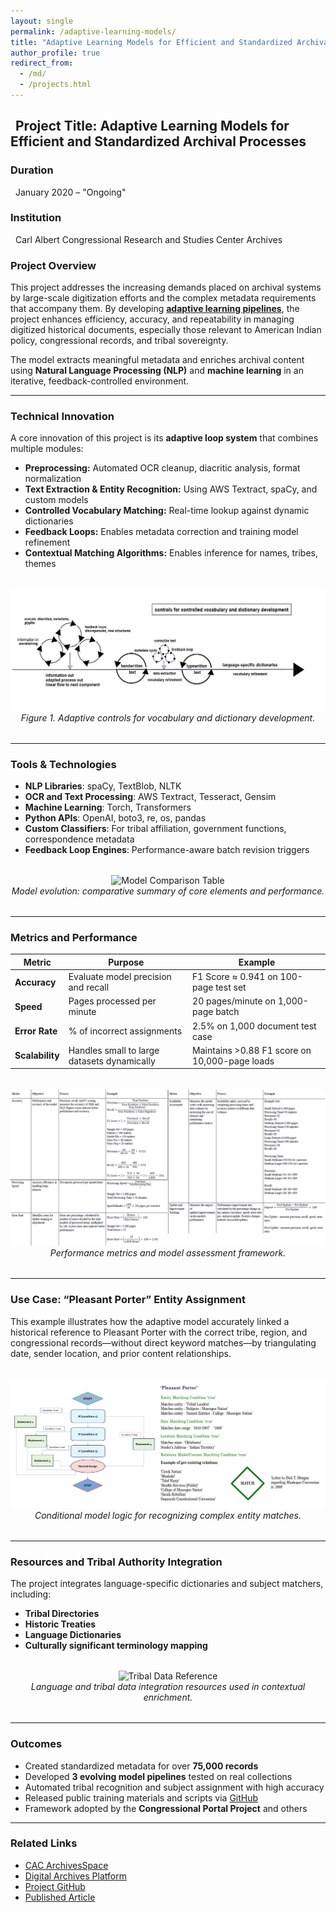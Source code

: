 ```yaml
---
layout: single
permalink: /adaptive-learning-models/
title: "Adaptive Learning Models for Efficient and Standardized Archival Processes"
author_profile: true
redirect_from: 
  - /md/
  - /projects.html
---
```


## <span style="padding-left: 0.5rem;">Project Title: Adaptive Learning Models for Efficient and Standardized Archival Processes</span>

### Duration  
<span style="padding-left: 0.5rem;">January 2020 – "Ongoing"</span>

### Institution  
<span style="padding-left: 0.5rem;">Carl Albert Congressional Research and Studies Center Archives</span>

### Project Overview  
This project addresses the increasing demands placed on archival systems by large-scale digitization efforts and the complex metadata requirements that accompany them. By developing [**adaptive learning pipelines**](https://d197for5662m48.cloudfront.net/documents/publicationstatus/237538/preprint_pdf/705ddcb4d0e61842b2f21af4b5fea10e.pdf), the project enhances efficiency, accuracy, and repeatability in managing digitized historical documents, especially those relevant to American Indian policy, congressional records, and tribal sovereignty.

The model extracts meaningful metadata and enriches archival content using **Natural Language Processing (NLP)** and **machine learning** in an iterative, feedback-controlled environment.

---

### Technical Innovation  
A core innovation of this project is its **adaptive loop system** that combines multiple modules:

- **Preprocessing:** Automated OCR cleanup, diacritic analysis, format normalization  
- **Text Extraction & Entity Recognition:** Using AWS Textract, spaCy, and custom models  
- **Controlled Vocabulary Matching:** Real-time lookup against dynamic dictionaries  
- **Feedback Loops:** Enables metadata correction and training model refinement  
- **Contextual Matching Algorithms:** Enables inference for names, tribes, themes

<figure style="text-align: center; margin: 2rem 0;">
  <img src="/images/Figure_1_Controls_Adaptive.jpg" alt="Controls Diagram" style="max-width: 100%; height: auto;">
  <figcaption style="font-style: italic;">Figure 1. Adaptive controls for vocabulary and dictionary development.</figcaption>
</figure>

---

### Tools & Technologies  
- **NLP Libraries**: spaCy, TextBlob, NLTK  
- **OCR and Text Processing**: AWS Textract, Tesseract, Gensim  
- **Machine Learning**: Torch, Transformers  
- **Python APIs**: OpenAI, boto3, re, os, pandas  
- **Custom Classifiers**: For tribal affiliation, government functions, correspondence metadata  
- **Feedback Loop Engines**: Performance-aware batch revision triggers

<figure style="text-align: center; margin: 2rem 0;">
  <img src="/images/modelcompares-1.jpg" alt="Model Comparison Table" style="max-width: 100%; height: auto;">
  <figcaption style="font-style: italic;">Model evolution: comparative summary of core elements and performance.</figcaption>
</figure>

---

### Metrics and Performance

| Metric            | Purpose                                          | Example                                               |
|-------------------|--------------------------------------------------|--------------------------------------------------------|
| **Accuracy**      | Evaluate model precision and recall              | F1 Score ≈ 0.941 on 100-page test set                 |
| **Speed**         | Pages processed per minute                       | 20 pages/minute on 1,000-page batch                   |
| **Error Rate**    | % of incorrect assignments                       | 2.5% on 1,000 document test case                      |
| **Scalability**   | Handles small to large datasets dynamically      | Maintains >0.88 F1 score on 10,000-page loads         |

<figure style="text-align: center; margin: 2rem 0;">
  <img src="/images/Metrics and Calculations-2024.jpg" alt="Metric Table" style="max-width: 100%; height: auto;">
  <figcaption style="font-style: italic;">Performance metrics and model assessment framework.</figcaption>
</figure>

---

### Use Case: “Pleasant Porter” Entity Assignment  
This example illustrates how the adaptive model accurately linked a historical reference to Pleasant Porter with the correct tribe, region, and congressional records—without direct keyword matches—by triangulating date, sender location, and prior content relationships.

<figure style="text-align: center; margin: 2rem 0;">
  <img src="/images/Figure_2_PleasantPorter.jpg" alt="Pleasant Porter Matching Logic" style="max-width: 100%; height: auto;">
  <figcaption style="font-style: italic;">Conditional model logic for recognizing complex entity matches.</figcaption>
</figure>

---

### Resources and Tribal Authority Integration  
The project integrates language-specific dictionaries and subject matchers, including:

- **Tribal Directories**
- **Historic Treaties**
- **Language Dictionaries**
- **Culturally significant terminology mapping**

<figure style="text-align: center; margin: 2rem 0;">
  <img src="/images/Tribal-1.jpg" alt="Tribal Data Reference" style="max-width: 100%; height: auto;">
  <figcaption style="font-style: italic;">Language and tribal data integration resources used in contextual enrichment.</figcaption>
</figure>

---

### Outcomes

- Created standardized metadata for over **75,000 records**  
- Developed **3 evolving model pipelines** tested on real collections  
- Automated tribal recognition and subject assignment with high accuracy  
- Released public training materials and scripts via [GitHub](https://github.com/prys0000)  
- Framework adopted by the **Congressional Portal Project** and others

---

### Related Links

- [CAC ArchivesSpace](https://arc.ou.edu/)
- [Digital Archives Platform](https://oucac.access.preservica.com/)
- [Project GitHub](https://github.com/prys0000/congressional-portal-project)
- [Published Article](https://doi.org/10.1017/arcs.2024.64)

